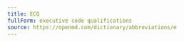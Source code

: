 ```yaml
---
title: ECQ
fullForm: executive code qualifications
source: https://openmd.com/dictionary/abbreviations/e
---
```


